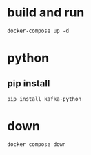 # build and run
```
docker-compose up -d
```

# python
## pip install
```
pip install kafka-python
```

# down
```
docker compose down
```


